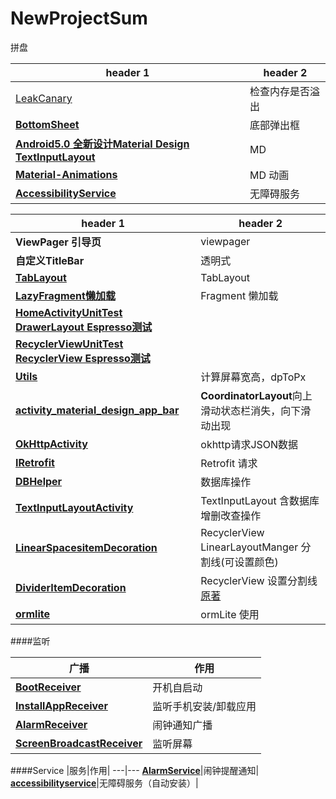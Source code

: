 # NewProjectSum
拼盘




header 1 | header 2
---|---
|[LeakCanary](https://github.com/square/leakcanary) | 检查内存是否溢出|
|**[BottomSheet](https://github.com/hehonghui/android-tech-frontier/blob/master/issue-49/%E5%A6%82%E4%BD%95%E4%BD%BF%E7%94%A8BottomSheet.md)**| 底部弹出框 |
|**[Android5.0 全新设计Material Design TextInputLayout](https://github.com/HanteIsHante/NewProjectSum/blob/master/app/src/main/java/com/example/hante/newprojectsum/textinputactivity/TextInputLayoutActivity.java)**| MD |
|**[Material-Animations](https://github.com/lgvalle/Material-Animations)**| MD 动画 |
|**[AccessibilityService](  https://developer.android.com/reference/android/accessibilityservice/AccessibilityService.html#SERVICE_META_DATA)**|无障碍服务 |

|header 1 | header 2
|---|---
| **ViewPager  引导页**| viewpager|
|**自定义TitleBar**|  透明式|
|**[TabLayout](https://github.com/HanteIsHante/NewProjectSum/tree/master/app/src/main/java/com/example/hante/newprojectsum/tablelayout)**| TabLayout |
|**[LazyFragment懒加载](https://github.com/HanteIsHante/NewProjectSum/tree/master/app/src/main/java/com/example/hante/newprojectsum/tablelayout)**| Fragment 懒加载 |
|**[HomeActivityUnitTest DrawerLayout Espresso测试](https://github.com/HanteIsHante/NewProjectSum/blob/master/app/src/androidTest/java/com/example/hante/newprojectsum/HomeActivityUnitTest.java)**| |
|**[RecyclerViewUnitTest  RecyclerView Espresso测试](https://github.com/HanteIsHante/NewProjectSum/blob/master/app/src/androidTest/java/com/example/hante/newprojectsum/RecyclerViewUnitTest.java)**| |
|**[Utils](https://github.com/HanteIsHante/NewProjectSum/tree/master/app/src/main/java/com/example/hante/newprojectsum/util/Utils.java)**|计算屏幕宽高，dpToPx|
|**[activity_material_design_app_bar](https://github.com/HanteIsHante/NewProjectSum/blob/master/app/src/main/res/layout/activity_material_design_app_bar.xml)**|**CoordinatorLayout**向上滑动状态栏消失，向下滑动出现|
|**[OkHttpActivity](https://github.com/HanteIsHante/NewProjectSum/blob/master/app/src/main/java/com/example/hante/newprojectsum/okhttpactivity/OkHttpActivity.java)**|okhttp请求JSON数据|
|**[IRetrofit](https://github.com/HanteIsHante/NewProjectSum/blob/master/app/src/main/java/com/example/hante/newprojectsum/net/retrofit/IRetrofit.java)**|Retrofit 请求|
|**[DBHelper](https://github.com/HanteIsHante/NewProjectSum/blob/master/app/src/main/java/com/example/hante/newprojectsum/sqlite/DBHelper.java)**|数据库操作|
|**[TextInputLayoutActivity](https://github.com/HanteIsHante/NewProjectSum/blob/master/app/src/main/java/com/example/hante/newprojectsum/textinputactivity/TextInputLayoutActivity.java)**|TextInputLayout 含数据库增删改查操作|
|**[LinearSpacesitemDecoration](https://github.com/HanteIsHante/NewProjectSum/blob/master/app/src/main/java/com/example/hante/newprojectsum/itemdevider/LinearSpacesItemDecoration.java)**|RecyclerView LinearLayoutManger 分割线(可设置颜色)
|**[DividerItemDecoration](https://github.com/HanteIsHante/NewProjectSum/blob/master/app/src/main/java/com/example/hante/newprojectsum/itemdevider/DividerItemDecoration.java)**|RecyclerView 设置分割线 [原著](https://github.com/jjdxmashl/jjdxm_recyclerview/blob/master/jjdxm-recyclerview/src/main/java/com/dou361/recyclerview/widget/DividerItemDecoration.java#L33)|
|**[ormlite](https://github.com/HanteIsHante/NewProjectSum/blob/master/app/src/main/java/com/example/hante/newprojectsum/ormlite)**|ormLite 使用 |

####监听

广播| 作用
---|---
**[BootReceiver](https://github.com/HanteIsHante/NewProjectSum/blob/master/app/src/main/java/com/example/hante/newprojectsum/broadcast/BootReceiver.java)**| 开机自启动
**[InstallAppReceiver](https://github.com/HanteIsHante/NewProjectSum/blob/master/app/src/main/java/com/example/hante/newprojectsum/broadcast/InstallAppReceiver.java)** | 监听手机安装/卸载应用
**[AlarmReceiver](https://github.com/HanteIsHante/NewProjectSum/blob/master/app/src/main/java/com/example/hante/newprojectsum/setting/broadcast/AlarmReceiver.java)**|闹钟通知广播|
**[ScreenBroadcastReceiver](https://github.com/HanteIsHante/NewProjectSum/blob/master/app/src/main/java/com/example/hante/newprojectsum/broadcast/ScreenBroadcastReceiver.java)**|监听屏幕
####Service
|服务|作用|
---|---
**[AlarmService](https://github.com/HanteIsHante/NewProjectSum/blob/master/app/src/main/java/com/example/hante/newprojectsum/setting/service/AlarmService.java)**|闹钟提醒通知|
**[accessibilityservice](https://github.com/HanteIsHante/NewProjectSum/blob/master/app/src/main/java/com/example/hante/newprojectsum/accessibilityservice)**|无障碍服务（自动安装）|


